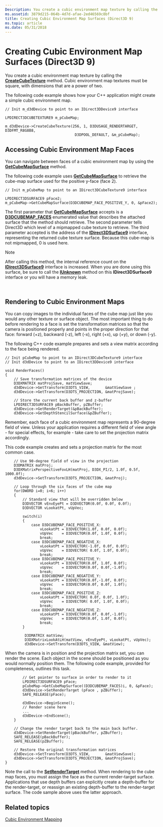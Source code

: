 ```yaml
---
Description: You create a cubic environment map texture by calling the CreateCubeTexture method. Cubic environment map textures must be square, with dimensions that are a power of two.
ms.assetid: 3879d215-064b-4d7d-afae-2ed46569c8bf
title: Creating Cubic Environment Map Surfaces (Direct3D 9)
ms.topic: article
ms.date: 05/31/2018
---
```


# Creating Cubic Environment Map Surfaces (Direct3D 9)

You create a cubic environment map texture by calling the [**CreateCubeTexture**](/windows/win32/api/d3d9helper/nf-d3d9helper-idirect3ddevice9-createcubetexture) method. Cubic environment map textures must be square, with dimensions that are a power of two.

The following code example shows how your C++ application might create a simple cubic environment map.


```
// Init m_d3dDevice to point to an IDirect3DDevice9 interface

LPDIRECT3DCUBETEXTURE9 m_pCubeMap;

m_d3dDevice->CreateCubeTexture(256, 1, D3DUSAGE_RENDERTARGET, D3DFMT_R8G8B8,
                                D3DPOOL_DEFAULT, &m_pCubeMap);
```



## Accessing Cubic Environment Map Faces

You can navigate between faces of a cubic environment map by using the [**GetCubeMapSurface**](/windows/win32/api/d3d9helper/nf-d3d9helper-idirect3dcubetexture9-getcubemapsurface) method.

The following code example uses [**GetCubeMapSurface**](/windows/win32/api/d3d9helper/nf-d3d9helper-idirect3dcubetexture9-getcubemapsurface) to retrieve the cube-map surface used for the positive y-face (face 2).


```
// Init m_pCubeMap to point to an IDirect3DCubeTexture9 interface

LPDIRECT3DSURFACE9 pFace2;
m_pCubeMap->GetCubeMapSurface(D3DCUBEMAP_FACE_POSITIVE_Y, 0, &pFace2);
```



The first parameter that [**GetCubeMapSurface**](/windows/win32/api/d3d9helper/nf-d3d9helper-idirect3dcubetexture9-getcubemapsurface) accepts is a [**D3DCUBEMAP\_FACES**](./d3dcubemap-faces.md) enumerated value that describes the attached surface that the method should retrieve. The second parameter tells Direct3D which level of a mipmapped cube texture to retrieve. The third parameter accepted is the address of the [**IDirect3DSurface9**](/windows/win32/api/d3d9helper/nn-d3d9helper-idirect3dsurface9) interface, representing the returned cube texture surface. Because this cube-map is not mipmapped, 0 is used here.

> [!Note]
>
> After calling this method, the internal reference count on the [**IDirect3DSurface9**](/windows/win32/api/d3d9helper/nn-d3d9helper-idirect3dsurface9) interface is increased. When you are done using this surface, be sure to call the [**IUnknown**](/windows/win32/api/unknwn/nn-unknwn-iunknown) method on this **IDirect3DSurface9** interface or you will have a memory leak.

 

## Rendering to Cubic Environment Maps

You can copy images to the individual faces of the cube map just like you would any other texture or surface object. The most important thing to do before rendering to a face is set the transformation matrices so that the camera is positioned properly and points in the proper direction for that face: forward (+z), backward (-z), left (-x), right (+x), up (+y), or down (-y).

The following C++ code example prepares and sets a view matrix according to the face being rendered.


```
// Init pCubeMap to point to an IDirect3DCubeTexture9 interface
// Init d3dDevice to point to an IDirect3DDevice9 interface

void RenderFaces()
{
    // Save transformation matrices of the device
    D3DXMATRIX matProjSave, matViewSave;
    d3dDevice->GetTransform(D3DTS_VIEW,       &matViewSave ;
    d3dDevice->GetTransform(D3DTS_PROJECTION, &matProjSave);

    // Store the current back buffer and z-buffer
    LPDIRECT3DSURFACE9 pBackBuffer, pZBuffer;
    d3dDevice->GetRenderTarget(&pBackBuffer);
    d3dDevice->GetDepthStencilSurface(&pZBuffer);
```



Remember, each face of a cubic environment map represents a 90-degree field of view. Unless your application requires a different field of view angle - for special effects, for example - take care to set the projection matrix accordingly.

This code example creates and sets a projection matrix for the most common case.


```
    // Use 90-degree field of view in the projection
    D3DMATRIX matProj;
    D3DXMatrixPerspectiveFovLH(matProj, D3DX_PI/2, 1.0f, 0.5f, 1000.0f);
    d3dDevice->SetTransform(D3DTS_PROJECTION, &matProj);

    // Loop through the six faces of the cube map
    for(DWORD i=0; i<6; i++)
    {
        // Standard view that will be overridden below
        D3DVECTOR vEnvEyePt = D3DVECTOR(0.0f, 0.0f, 0.0f);
        D3DVECTOR vLookatPt, vUpVec;

        switch(i)
        {
            case D3DCUBEMAP_FACE_POSITIVE_X:
                vLookatPt = D3DVECTOR(1.0f, 0.0f, 0.0f);
                vUpVec    = D3DVECTOR(0.0f, 1.0f, 0.0f);
                break;
            case D3DCUBEMAP_FACE_NEGATIVE_X:
                vLookatPt = D3DVECTOR(-1.0f, 0.0f, 0.0f);
                vUpVec    = D3DVECTOR( 0.0f, 1.0f, 0.0f);
                break;
            case D3DCUBEMAP_FACE_POSITIVE_Y:
                vLookatPt = D3DVECTOR(0.0f, 1.0f, 0.0f);
                vUpVec    = D3DVECTOR(0.0f, 0.0f,-1.0f);
                break;
            case D3DCUBEMAP_FACE_NEGATIVE_Y:
                vLookatPt = D3DVECTOR(0.0f,-1.0f, 0.0f);
                vUpVec    = D3DVECTOR(0.0f, 0.0f, 1.0f);
                break;
            case D3DCUBEMAP_FACE_POSITIVE_Z:
                vLookatPt = D3DVECTOR( 0.0f, 0.0f, 1.0f);
                vUpVec    = D3DVECTOR( 0.0f, 1.0f, 0.0f);
                break;
            case D3DCUBEMAP_FACE_NEGATIVE_Z:
                vLookatPt = D3DVECTOR(0.0f, 0.0f,-1.0f);
                vUpVec    = D3DVECTOR(0.0f, 1.0f, 0.0f);
                break;
        }

         D3DMATRIX matView;
         D3DXMatrixLookAtLH(matView, vEnvEyePt, vLookatPt, vUpVec);
         d3dDevice->SetTransform(D3DTS_VIEW, &matView);
```



When the camera is in position and the projection matrix set, you can render the scene. Each object in the scene should be positioned as you would normally position them. The following code example, provided for completeness, outlines this task.


```
        // Get pointer to surface in order to render to it
        LPDIRECT3DSURFACE9 pFace;
        pCubeMap->GetCubeMapSurface((D3DCUBEMAP_FACES)i, 0, &pFace);
        d3dDevice->SetRenderTarget (pFace , pZBuffer);
        SAFE_RELEASE(pFace);

        d3dDevice->BeginScene();
        // Render scene here
        ...
        d3dDevice->EndScene();
    }

    // Change the render target back to the main back buffer.
    d3dDevice->SetRenderTarget(pBackBuffer, pZBuffer);
    SAFE_RELEASE(pBackBuffer);
    SAFE_RELEASE(pZBuffer);

    // Restore the original transformation matrices
    d3dDevice->SetTransform(D3DTS_VIEW,       &matViewSave);
    d3dDevice->SetTransform(D3DTS_PROJECTION, &matProjSave);
}
```



Note the call to the [**SetRenderTarget**](/windows/win32/api/d3d9helper/nf-d3d9helper-idirect3ddevice9-setrendertarget) method. When rendering to the cube map faces, you must assign the face as the current render-target surface. Applications that use depth buffers can explicitly create a depth-buffer for the render-target, or reassign an existing depth-buffer to the render-target surface. The code sample above uses the latter approach.

## Related topics

<dl> <dt>

[Cubic Environment Mapping](cubic-environment-mapping.md)
</dt> </dl>

 

 